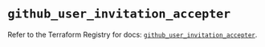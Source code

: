 # `github_user_invitation_accepter`

Refer to the Terraform Registry for docs: [`github_user_invitation_accepter`](https://registry.terraform.io/providers/integrations/github/6.7.1/docs/resources/user_invitation_accepter).
